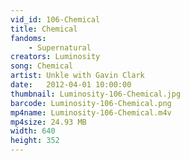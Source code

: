 ```yaml
---
vid_id: 106-Chemical
title: Chemical
fandoms:
    - Supernatural
creators: Luminosity
song: Chemical
artist: Unkle with Gavin Clark
date:   2012-04-01 10:00:00
thumbnail: Luminosity-106-Chemical.jpg
barcode: Luminosity-106-Chemical.png
mp4name: Luminosity-106-Chemical.m4v
mp4size: 24.93 MB
width: 640
height: 352
---
```



  